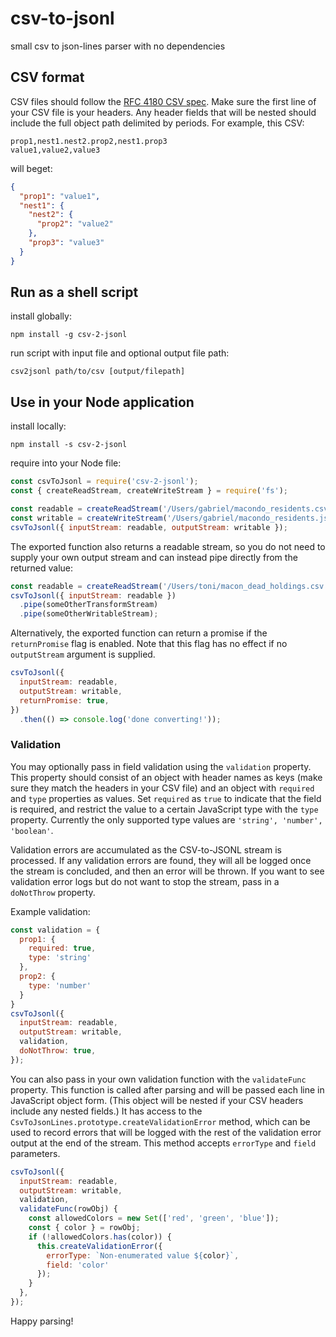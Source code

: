 # csv-to-jsonl
small csv to json-lines parser with no dependencies

## CSV format
CSV files should follow the [RFC 4180 CSV spec](https://tools.ietf.org/html/rfc4180#section-2). Make sure the first line of your CSV file is your headers. Any header fields that will be nested should include the full object path delimited by periods. For example, this CSV:
```csv
prop1,nest1.nest2.prop2,nest1.prop3
value1,value2,value3
```
will beget:
```json
{
  "prop1": "value1",
  "nest1": {
    "nest2": {
      "prop2": "value2"
    },
    "prop3": "value3"
  }
}
```

## Run as a shell script
install globally:
```
npm install -g csv-2-jsonl
```
run script with input file and optional output file path:
```
csv2jsonl path/to/csv [output/filepath]
```

## Use in your Node application
install locally:
```
npm install -s csv-2-jsonl
```
require into your Node file:
```javascript
const csvToJsonl = require('csv-2-jsonl');
const { createReadStream, createWriteStream } = require('fs');

const readable = createReadStream('/Users/gabriel/macondo_residents.csv');
const writable = createWriteStream('/Users/gabriel/macondo_residents.jsonl');
csvToJsonl({ inputStream: readable, outputStream: writable });
```
The exported function also returns a readable stream, so you do not need to supply your own output stream and can instead pipe directly from the returned value:
```javascript
const readable = createReadStream('/Users/toni/macon_dead_holdings.csv');
csvToJsonl({ inputStream: readable })
  .pipe(someOtherTransformStream)
  .pipe(someOtherWritableStream);
```
Alternatively, the exported function can return a promise if the `returnPromise` flag is enabled. Note that this flag has no effect if no `outputStream` argument is supplied.
```javascript
csvToJsonl({
  inputStream: readable,
  outputStream: writable,
  returnPromise: true,
})
  .then(() => console.log('done converting!'));
```

### Validation
You may optionally pass in field validation using the `validation` property. This property should consist of an object with header names as keys (make sure they match the headers in your CSV file) and an object with `required` and `type` properties as values. Set `required` as `true` to indicate that the field is required, and restrict the value to a certain JavaScript type with the `type` property. Currently the only supported type values are `'string', 'number', 'boolean'`.

Validation errors are accumulated as the CSV-to-JSONL stream is processed. If any validation errors are found, they will all be logged once the stream is concluded, and then an error will be thrown. If you want to see validation error logs but do not want to stop the stream, pass in a `doNotThrow` property.

Example validation:
```javascript
const validation = {
  prop1: {
    required: true,
    type: 'string'
  },
  prop2: {
    type: 'number'
  }
}
csvToJsonl({
  inputStream: readable,
  outputStream: writable,
  validation,
  doNotThrow: true,
});
```

You can also pass in your own validation function with the `validateFunc` property. This function is called after parsing and will be passed each line in JavaScript object form. (This object will be nested if your CSV headers include any nested fields.) It has access to the `CsvToJsonLines.prototype.createValidationError` method, which can be used to record errors that will be logged with the rest of the validation error output at the end of the stream. This method accepts `errorType` and `field` parameters.
```javascript
csvToJsonl({
  inputStream: readable,
  outputStream: writable,
  validation,
  validateFunc(rowObj) {
    const allowedColors = new Set(['red', 'green', 'blue']);
    const { color } = rowObj;
    if (!allowedColors.has(color)) {
      this.createValidationError({
        errorType: `Non-enumerated value ${color}`,
        field: 'color'
      });
    }
  },
});
```

Happy parsing!
